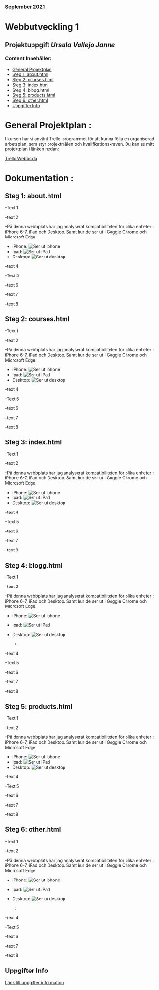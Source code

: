 ### September 2021
# Webbutveckling 1
## Projektuppgift *Ursula Vallejo Janne*
### Content Innehåller:
- [General Projektplan](#general-projektplan-)
- [Steg 1: about.html](#steg-1-abouthtml)
- [Steg 2: courses.html](#steg-2-courseshtml)
- [Steg 3: index.html](#steg-3-indexhtml)
- [Steg 4: blogg.html](#steg-4-blogghtml)
- [Steg 5: products.html](#steg-5-productshtml)
- [Steg 6: other.html](#steg-6-otherhtml)
- [Uppgifter Info](#uppgifter-info)

# General Projektplan :
I kursen har vi använt Trello-programmet för att kunna följa en organiserad arbetsplan, som styr projektmålen och kvalifikationskraven.
Du kan se mitt projektplan i länken nedan:

[Trello Webbsida ](https://trello.com/invite/b/MumOFN0P/9878ada236feb82b544166f8b5eddfc0/webbutveckling1)

# Dokumentation  :

## Steg 1: about.html

-Text 1

-text 2

-På denna webbplats har jag analyserat kompatibiliteten för olika enheter : iPhone 6-7, iPad och Desktop. Samt hur de ser ut i Goggle Chrome och Microsoft Edge.
  - iPhone:
    ![Ser ut iphone](img/about-iphone.png)
  - Ipad:
    ![Ser ut iPad](img/about-ipad.png)
  - Desktop:
    ![Ser ut desktop](img/about-desktop.png)

-text 4

-Text 5

-text 6

-text 7

-text 8

## Steg 2: courses.html

-Text 1

-text 2

-På denna webbplats har jag analyserat kompatibiliteten för olika enheter : iPhone 6-7, iPad och Desktop. Samt hur de ser ut i Goggle Chrome och Microsoft Edge.
- iPhone:
  ![Ser ut iphone](img/courses-iphone.png)
- Ipad:
  ![Ser ut iPad](img/courses-ipad.png)
- Desktop:
  ![Ser ut desktop](img/courses-desktop.png)


-text 4

-Text 5

-text 6

-text 7

-text 8


## Steg 3: index.html

-Text 1

-text 2

-På denna webbplats har jag analyserat kompatibiliteten för olika enheter : iPhone 6-7, iPad och Desktop. Samt hur de ser ut i Goggle Chrome och Microsoft Edge.
- iPhone:
  ![Ser ut iphone](img/index-iphone.png)
- Ipad:
  ![Ser ut iPad](img/index-ipad.png)
- Desktop:
  ![Ser ut desktop](img/index-desktop.png)



-text 4

-Text 5

-text 6

-text 7

-text 8

## Steg 4: blogg.html

-Text 1

-text 2

-På denna webbplats har jag analyserat kompatibiliteten för olika enheter : iPhone 6-7, iPad och Desktop. Samt hur de ser ut i Goggle Chrome och Microsoft Edge.
- iPhone:
  ![Ser ut iphone](img/blog-iphone.png)
- Ipad:
  ![Ser ut iPad](img/blog-ipad.png)
- Desktop:
  ![Ser ut desktop](img/blog-desktop.png)


  - 
-text 4

-Text 5

-text 6

-text 7

-text 8

## Steg 5: products.html

-Text 1

-text 2

-På denna webbplats har jag analyserat kompatibiliteten för olika enheter : iPhone 6-7, iPad och Desktop. Samt hur de ser ut i Goggle Chrome och Microsoft Edge.
- iPhone:
  ![Ser ut iphone](img/products-iphone.png)
- Ipad:
  ![Ser ut iPad](img/products-ipad.png)
- Desktop:
  ![Ser ut desktop](img/products-desktop.png)



-text 4

-Text 5

-text 6

-text 7

-text 8

## Steg 6: other.html

-Text 1

-text 2

-På denna webbplats har jag analyserat kompatibiliteten för olika enheter : iPhone 6-7, iPad och Desktop. Samt hur de ser ut i Goggle Chrome och Microsoft Edge.
- iPhone:
  ![Ser ut iphone](img/other-iphone.png)
- Ipad:
  ![Ser ut iPad](img/other-ipad.png)
- Desktop:
  ![Ser ut desktop](img/other-desktop.png)

  - 
-text 4

-Text 5

-text 6

-text 7

-text 8

## Uppgifter Info
[Länk till uppgifter information](assignment.pdf)

